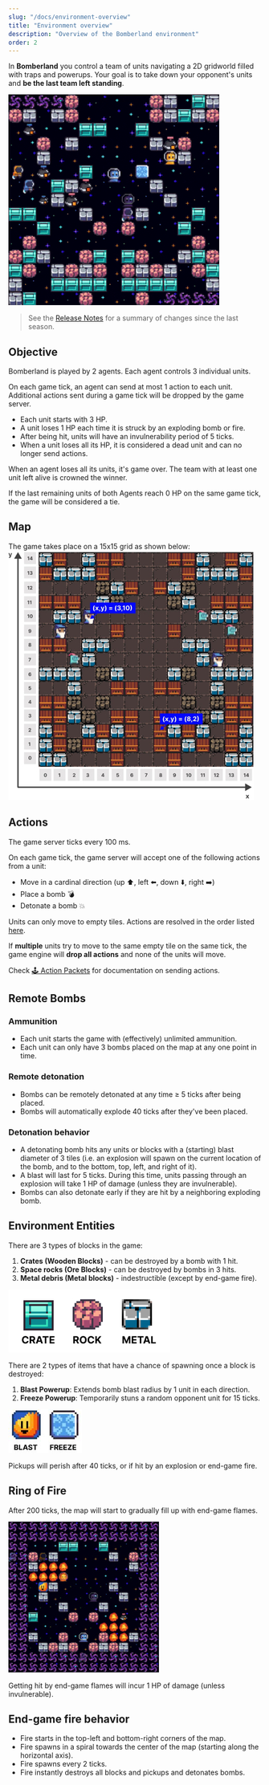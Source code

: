 ```yaml
---
slug: "/docs/environment-overview"
title: "Environment overview"
description: "Overview of the Bomberland environment"
order: 2
---
```


In **Bomberland** you control a team of units navigating a 2D gridworld filled with traps and powerups. Your goal is to take down your opponent's units and **be the last team left standing**.

![Space Bomberland environment](./bomberland-preview.gif "Space Bomberland environment")

> See the [Release Notes](https://github.com/CoderOneHQ/bomberland/blob/master/CHANGELOG.md) for a summary of changes since the last season.

## Objective

Bomberland is played by 2 agents. Each agent controls 3 individual units.

On each game tick, an agent can send at most 1 action to each unit. Additional actions sent during a game tick will be dropped by the game server.

- Each unit starts with 3 HP.
- A unit loses 1 HP each time it is struck by an exploding bomb or fire.
- After being hit, units will have an invulnerability period of 5 ticks.
- When a unit loses all its HP, it is considered a dead unit and can no longer send actions.

When an agent loses all its units, it's game over. The team with at least one unit left alive is crowned the winner.

If the last remaining units of both Agents reach 0 HP on the same game tick, the game will be considered a tie.

## Map

The game takes place on a 15x15 grid as shown below:
![Grid system](./bomberland-grid.jpg "Grid system of Bomberland")

## Actions

The game server ticks every 100 ms.

On each game tick, the game server will accept one of the following actions from a unit:

- Move in a cardinal direction (up ⬆️, left ⬅️, down ⬇️, right ➡️)
- Place a bomb 💣
- Detonate a bomb 💥

Units can only move to empty tiles. Actions are resolved in the order listed [here](../docs/api-reference#-server-packets-events).

If **multiple** units try to move to the same empty tile on the same tick, the game engine will **drop all actions** and none of the units will move. 

Check [🕹️ Action Packets](../docs/api-reference/#%EF%B8%8F-action-packets) for documentation on sending actions.

## Remote Bombs

### Ammunition

- Each unit starts the game with (effectively) unlimited ammunition.
- Each unit can only have 3 bombs placed on the map at any one point in time.

### Remote detonation

- Bombs can be remotely detonated at any time ≥ 5 ticks after being placed.
- Bombs will automatically explode 40 ticks after they've been placed.

### Detonation behavior

- A detonating bomb hits any units or blocks with a (starting) blast diameter of 3 tiles (i.e. an explosion will spawn on the current location of the bomb, and to the bottom, top, left, and right of it).
- A blast will last for 5 ticks. During this time, units passing through an explosion will take 1 HP of damage (unless they are invulnerable).
- Bombs can also detonate early if they are hit by a neighboring exploding bomb.

## Environment Entities

There are 3 types of blocks in the game:

1. **Crates (Wooden Blocks)** - can be destroyed by a bomb with 1 hit.
1. **Space rocks (Ore Blocks)** - can be destroyed by bombs in 3 hits.
1. **Metal debris (Metal blocks)** - indestructible (except by end-game fire).

![Image depicting environment entities: wooden blocks, ore blocks and metal blocks](./blocks.jpg "Image depicting environment entities: wooden blocks, ore blocks and metal blocks")

There are 2 types of items that have a chance of spawning once a block is destroyed:

1. **Blast Powerup**: Extends bomb blast radius by 1 unit in each direction.
1. **Freeze Powerup**: Temporarily stuns a random opponent unit for 15 ticks.

![Image depicting environment pickups](./powerup.JPG "Image depicting environment pickups")


Pickups will perish after 40 ticks, or if hit by an explosion or end-game fire.

## Ring of Fire
After 200 ticks, the map will start to gradually fill up with end-game flames.

![Image showing the end game ring of fire](./endgame.jpg "Image showing the end game ring of fire")

Getting hit by end-game flames will incur 1 HP of damage (unless invulnerable).

## End-game fire behavior

-   Fire starts in the top-left and bottom-right corners of the map.
-   Fire spawns in a spiral towards the center of the map (starting along the horizontal axis).
-   Fire spawns every 2 ticks.
-   Fire instantly destroys all blocks and pickups and detonates bombs.
